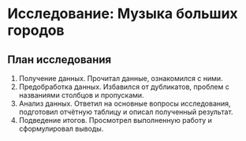 # Исследование: Музыка больших городов
## План исследования
1. Получение данных. Прочитал данные, ознакомился с ними.
2. Предобработка данных. Избавился от дубликатов, проблем с названиями столбцов и пропусками.
3. Анализ данных. Ответил на основные вопросы исследования, подготовил отчётную таблицу и описал полученный результат.
4. Подведение итогов. Просмотрел выполненную работу и сформулировал выводы.
